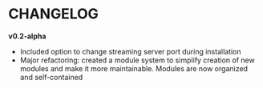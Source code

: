 # CHANGELOG

**v0.2-alpha**
 * Included option to change streaming server port during installation
 * Major refactoring: created a module system to simplify creation of new modules and make it more maintainable. Modules are now organized and self-contained
